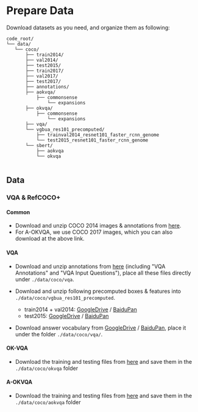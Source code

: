 # Prepare Data

Download datasets as you need, and organize them as following:
 ```
code_root/
└── data/
    └── coco/
        ├── train2014/
        ├── val2014/
        ├── test2015/
        ├── train2017/
        ├── val2017/
        ├── test2017/
        ├── annotations/
        ├── aokvqa/
            ├── commonsense
                └── expansions
        ├── okvqa/
            ├── commonsense
                └── expansions
        ├── vqa/
        └── vgbua_res101_precomputed/
            ├── trainval2014_resnet101_faster_rcnn_genome
            └── test2015_resnet101_faster_rcnn_genome
        └── sbert/
            ├── aokvqa
            └── okvqa 
        
 ```

## Data

### VQA & RefCOCO+

#### Common
* Download and unzip COCO 2014 images & annotations from [here](http://cocodataset.org/#download).
* For A-OKVQA, we use COCO 2017 images, which you can also download at the above link.

#### VQA
* Download and unzip annotations from [here](https://visualqa.org/download.html) (including "VQA Annotations" and "VQA Input Questions"), 
place all these files directly under ```./data/coco/vqa```.
* Download and unzip following precomputed boxes & features into ```./data/coco/vgbua_res101_precomputed```.
    * train2014 + val2014: [GoogleDrive](https://drive.google.com/file/d/1KyLyqTqBsMX7QtLTma0xFrmhAzdQDUed/view?usp=sharing) / [BaiduPan](https://pan.baidu.com/s/1Udtoi2TC-nAimZf-vLC9PQ)
    * test2015: [GoogleDrive](https://drive.google.com/file/d/10nM3kRz2c827aqwVvLnv430YYFp0po6O/view?usp=sharing) / [BaiduPan](https://pan.baidu.com/s/1wd3rWfPWLBhGkEc10N9e1Q)

* Download answer vocabulary from [GoogleDrive](https://drive.google.com/file/d/1CPnYcOgIOP5CZkp_KChuCg54_Ljr6-fp/view?usp=sharing) / [BaiduPan](https://pan.baidu.com/s/1IvPsH-mmqHi2glgznaBuYw), place it under the folder ```./data/coco/vqa/```.
    
#### OK-VQA
* Download the training and testing files from [here](https://okvqa.allenai.org/download.html) and save them in the `./data/coco/okvqa` folder

#### A-OKVQA 
* Download the training and testing files from [here](https://allenai.org/project/a-okvqa/home) and save them in the `./data/coco/aokvqa` folder 